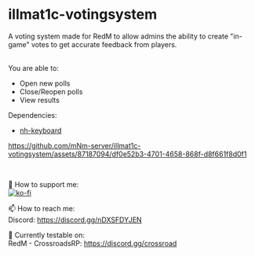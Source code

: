 # illmat1c-votingsystem
A voting system made for RedM to allow admins the ability to create "in-game" votes to get accurate feedback from players. <br /> <br /> 

You are able to:
- Open new polls
- Close/Reopen polls
- View results

Dependencies:
- <a href="https://github.com/whooith/nh-keyboard">nh-keyboard</a>


https://github.com/mNm-server/illmat1c-votingsystem/assets/87187094/df0e52b3-4701-4658-868f-d8f661f8d0f1

<br />

🤝 How to support me:<br /> 
[![ko-fi](https://ko-fi.com/img/githubbutton_sm.svg)](https://ko-fi.com/M4M2LQLBM)

📫 How to reach me:<br /> 
Discord: https://discord.gg/nDXSFDYJEN
<br />

🔭 Currently testable on:<br />
RedM - CrossroadsRP: https://discord.gg/crossroad
